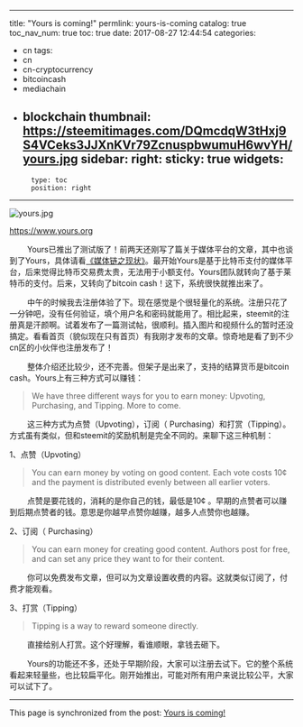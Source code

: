 
---
title: "Yours is coming!"
permlink: yours-is-coming
catalog: true
toc_nav_num: true
toc: true
date: 2017-08-27 12:44:54
categories:
- cn
tags:
- cn
- cn-cryptocurrency
- bitcoincash
- mediachain
- blockchain
thumbnail: https://steemitimages.com/DQmcdqW3tHxj9S4VCeks3JJXnKVr79ZcnuspbwumuH6wvYH/yours.jpg
sidebar:
    right:
        sticky: true
widgets:
    -
        type: toc
        position: right
---


![yours.jpg](https://steemitimages.com/DQmcdqW3tHxj9S4VCeks3JJXnKVr79ZcnuspbwumuH6wvYH/yours.jpg)

https://www.yours.org

&nbsp;&nbsp;&nbsp;&nbsp;&nbsp;&nbsp;&nbsp;&nbsp;Yours已推出了测试版了！前两天还刚写了篇关于媒体平台的文章，其中也谈到了Yours，具体请看[《媒体链之现状》](https://steemit.com/cn/@lemooljiang/6gu8xj)。最开始Yours是基于比特币支付的媒体平台，后来觉得比特币交易费太贵，无法用于小额支付。Yours团队就转向了基于莱特币的支付。后来，又转向了bitcoin cash！这下，系统很快就推出来了。

&nbsp;&nbsp;&nbsp;&nbsp;&nbsp;&nbsp;&nbsp;&nbsp;中午的时候我去注册体验了下。现在感觉是个很轻量化的系统。注册只花了一分钟吧，没有任何验证，填个用户名和密码就能用了。相比起来，steemit的注册真是汗颜啊。试着发布了一篇测试帖，很顺利。插入图片和视频什么的暂时还没搞定。看看首页（貌似现在只有首页）有我刚才发布的文章。惊奇地是看了到不少cn区的小伙伴也注册发布了！

&nbsp;&nbsp;&nbsp;&nbsp;&nbsp;&nbsp;&nbsp;&nbsp;整体介绍还比较少，还不完善。但架子是出来了，支持的结算货币是bitcoin cash。Yours上有三种方式可以赚钱：
>We have three different ways for you to earn money: Upvoting, Purchasing, and Tipping. More to come. 

&nbsp;&nbsp;&nbsp;&nbsp;&nbsp;&nbsp;&nbsp;&nbsp;这三种方式为点赞（Upvoting），订阅（ Purchasing）和打赏（Tipping）。方式虽有类似，但和steemit的奖励机制是完全不同的。来聊下这三种机制：

1、点赞（Upvoting）
>You can earn money by voting on good content. Each vote costs 10¢ and the payment is distributed evenly between all earlier voters. 

&nbsp;&nbsp;&nbsp;&nbsp;&nbsp;&nbsp;&nbsp;&nbsp;点赞是要花钱的，消耗的是你自己的钱，最低是10¢ 。早期的点赞者可以赚到后期点赞者的钱。意思是你越早点赞你越赚，越多人点赞你也越赚。

2、订阅（ Purchasing）
>You can earn money for creating good content. Authors post for free, and can set any price they want to for their content. 

&nbsp;&nbsp;&nbsp;&nbsp;&nbsp;&nbsp;&nbsp;&nbsp;你可以免费发布文章，但可以为文章设置收费的内容。这就类似订阅了，付费才能观看。

3、打赏（Tipping）
>Tipping is a way to reward someone directly. 

&nbsp;&nbsp;&nbsp;&nbsp;&nbsp;&nbsp;&nbsp;&nbsp;直接给别人打赏。这个好理解，看谁顺眼，拿钱去砸下。

&nbsp;&nbsp;&nbsp;&nbsp;&nbsp;&nbsp;&nbsp;&nbsp;Yours的功能还不多，还处于早期阶段，大家可以注册去试下。它的整个系统看起来轻量些，也比较扁平化。刚开始推出，可能对所有用户来说比较公平，大家可以试下了。

- - -

This page is synchronized from the post: [Yours is coming!](https://steemit.com/@lemooljiang/yours-is-coming)

